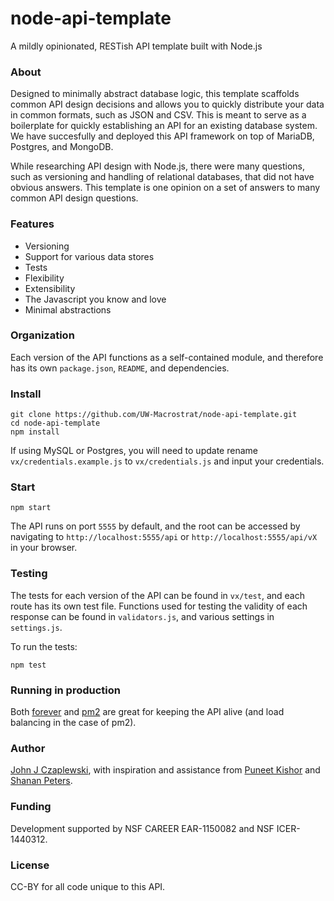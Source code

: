# node-api-template
A mildly opinionated, RESTish API template built with Node.js

### About
Designed to minimally abstract database logic, this template scaffolds common API design decisions
and allows you to quickly distribute your data in common formats, such as JSON and CSV. This is meant to serve as a boilerplate for quickly establishing an API for an existing database system. We have succesfully and deployed this API framework on top of MariaDB, Postgres, and MongoDB.

While researching API design with Node.js, there were many questions, such as versioning and handling of relational databases, that did not have obvious answers. This template is one opinion on a set of answers to many common API design questions.

### Features
+ Versioning
+ Support for various data stores
+ Tests
+ Flexibility
+ Extensibility
+ The Javascript you know and love
+ Minimal abstractions


### Organization
Each version of the API functions as a self-contained module, and therefore has its own ````package.json````, ````README````, and dependencies.


### Install
````
git clone https://github.com/UW-Macrostrat/node-api-template.git
cd node-api-template
npm install
````

If using MySQL or Postgres, you will need to update rename ````vx/credentials.example.js```` to ````vx/credentials.js```` and input your credentials.


### Start
````
npm start
````

The API runs on port ````5555```` by default, and the root can be accessed by navigating to ````http://localhost:5555/api```` or ````http://localhost:5555/api/vX```` in your browser.


### Testing
The tests for each version of the API can be found in ````vx/test````, and each route has its own test file. Functions used for testing the validity of each response can be found in ````validators.js````, and various settings in ````settings.js````.

To run the tests:

````
npm test
````

### Running in production
Both [forever](https://github.com/foreverjs/forever) and [pm2](https://github.com/Unitech/pm2) are great for keeping the API alive (and load balancing in the case of pm2).


### Author
[John J Czaplewski](https://github.com/jczaplew), with inspiration and assistance from [Puneet Kishor](http://punkish.org) and [Shanan Peters](http://strata.geology.wisc.edu).

### Funding
Development supported by NSF CAREER EAR-1150082 and NSF ICER-1440312.

### License
CC-BY for all code unique to this API.
